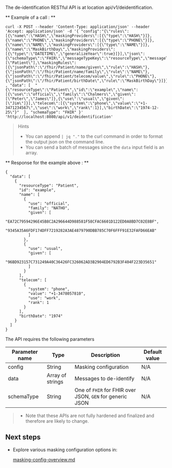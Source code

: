 
The de-identification RESTful API is at location api/v1/deidentification.

** Example of a call : **
```
curl -X POST --header 'Content-Type: application/json' --header 'Accept: application/json' -d '{ "config":"{\"rules\":[{\"name\":\"HASH\",\"maskingProviders\":[{\"type\":\"HASH\"}]},{\"name\":\"PHONE\",\"maskingProviders\":[{\"type\":\"PHONE\"}]},{\"name\":\"NAME\",\"maskingProviders\":[{\"type\":\"NAME\"}]},{\"name\":\"MaskBirthDay\",\"maskingProviders\":[{\"type\":\"DATETIME\",\"generalizeYear\":true}]}],\"json\":{\"schemaType\":\"FHIR\",\"messageTypeKey\":\"resourceType\",\"messageTypes\":[\"Patient\"],\"maskingRules\":[{\"jsonPath\":\"/fhir/Patient/name/given\",\"rule\":\"HASH\"},{\"jsonPath\":\"/fhir/Patient/name/family\",\"rule\":\"NAME\"},{\"jsonPath\":\"/fhir/Patient/telecom/value\",\"rule\":\"PHONE\"},{\"jsonPath\":\"/fhir/Patient/birthDate\",\"rule\":\"MaskBirthDay\"}]}}" , "data": [  "{\"resourceType\":\"Patient\",\"id\":\"example\",\"name\":[{\"use\":\"official\",\"family\":\"Chalmers\",\"given\":[\"Peter\",\"James\"]},{\"use\":\"usual\",\"given\":[\"Jim\"]}],\"telecom\":[{\"system\":\"phone\",\"value\":\"+1-3471234567\",\"use\":\"work\",\"rank\":1}],\"birthDate\":\"1974-12-25\"}"  ], "schemaType": "FHIR" }' 'http://localhost:8080/api/v1/deidentification'
```

> Hints
>- You can append `| jq "."` to the curl command in order to format the output json on the command line.
>- You can send a batch of messages since the `data` input field is an array.

** Response for the example above : **

```
{
  "data": [
    {
      "resourceType": "Patient",
      "id": "example",
      "name": [
        {
          "use": "official",
          "family": "NATHO",
          "given": [
            "EA72C79594296E45B8C2A296644D988581F58CFAC6601D122ED0A8BD7C02E8BF",
            "9345A35A6FDF174DFF7219282A3AE4879790DBB785C70F6FFF91E32FAFD66EAB"
          ]
        },
        {
          "use": "usual",
          "given": [
            "96BD923157C731249A40C36426FC326062AD3B2904ED6792B3F404F223D35651"
          ]
        }
      ],
      "telecom": [
        {
          "system": "phone",
          "value": "+1-3478057810",
          "use": "work",
          "rank": 1
        }
      ],
      "birthDate": "1974"
    }
  ]
}
```

The API requires the following parameters

| **Parameter name**      | **Type**         | **Description**                                                   | **Default value** |
|-------------------------|------------------|-------------------------------------------------------------------|-------------------|
| config                  | String           | Masking configuration                                             | N/A               |
| data                    | Array of strings | Messages to de-identify                                           | N/A               |
| schemaType              | String           | One of `FHIR` for FHIR over JSON, `GEN` for generic JSON          | N/A               |

>* Note that these APIs are not fully hardened and finalized and therefore are likely to change.

## Next steps

- Explore various masking configuration options in:

   [masking-config-overview.md](masking-config-overview.md)
